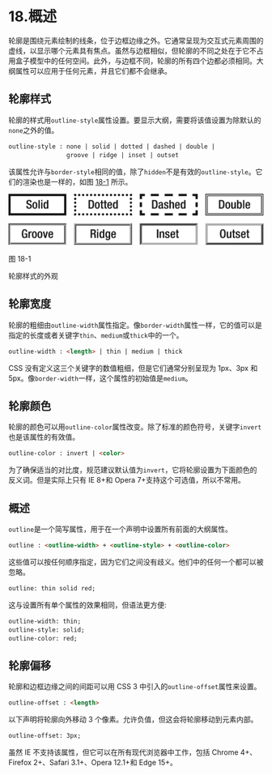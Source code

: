 # 18.概述

轮廓是围绕元素绘制的线条，位于边框边缘之外。它通常呈现为交互式元素周围的虚线，以显示哪个元素具有焦点。虽然与边框相似，但轮廓的不同之处在于它不占用盒子模型中的任何空间。此外，与边框不同，轮廓的所有四个边都必须相同。大纲属性可以应用于任何元素，并且它们都不会继承。

## 轮廓样式

轮廓的样式用`outline-style`属性设置。要显示大纲，需要将该值设置为除默认的`none`之外的值。

```html
outline-style : none | solid | dotted | dashed | double |
                groove | ridge | inset | outset

```

该属性允许与`border-style`相同的值，除了`hidden`不是有效的`outline-style`。它们的渲染也是一样的，如图 [18-1](#Fig1) 所示。

![img/320834_2_En_18_Fig1_HTML.png](img/320834_2_En_18_Fig1_HTML.png)

图 18-1

轮廓样式的外观

## 轮廓宽度

轮廓的粗细由`outline-width`属性指定。像`border-width`属性一样，它的值可以是指定的长度或者关键字`thin`、`medium`或`thick`中的一个。

```html
outline-width : <length> | thin | medium | thick

```

CSS 没有定义这三个关键字的数值粗细，但是它们通常分别呈现为 1px、3px 和 5px。像`border-width`一样，这个属性的初始值是`medium`。

## 轮廓颜色

轮廓的颜色可以用`outline-color`属性改变。除了标准的颜色符号，关键字`invert`也是该属性的有效值。

```html
outline-color : invert | <color>

```

为了确保适当的对比度，规范建议默认值为`invert`，它将轮廓设置为下面颜色的反义词。但是实际上只有 IE 8+和 Opera 7+支持这个可选值，所以不常用。

## 概述

`outline`是一个简写属性，用于在一个声明中设置所有前面的大纲属性。

```html
outline : <outline-width> + <outline-style> + <outline-color>

```

这些值可以按任何顺序指定，因为它们之间没有歧义。他们中的任何一个都可以被忽略。

```html
outline: thin solid red;

```

这与设置所有单个属性的效果相同，但语法更方便:

```html
outline-width: thin;
outline-style: solid;
outline-color: red;

```

## 轮廓偏移

轮廓和边框边缘之间的间距可以用 CSS 3 中引入的`outline-offset`属性来设置。

```html
outline-offset : <length>

```

以下声明将轮廓向外移动 3 个像素。允许负值，但这会将轮廓移动到元素内部。

```html
outline-offset: 3px;

```

虽然 IE 不支持该属性，但它可以在所有现代浏览器中工作，包括 Chrome 4+、Firefox 2+、Safari 3.1+、Opera 12.1+和 Edge 15+。